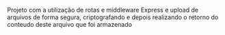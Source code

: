 Projeto com a utilização de rotas e middleware Express e upload de arquivos de forma segura,
criptografando e depois realizando o retorno do conteudo deste arquivo que foi armazenado
